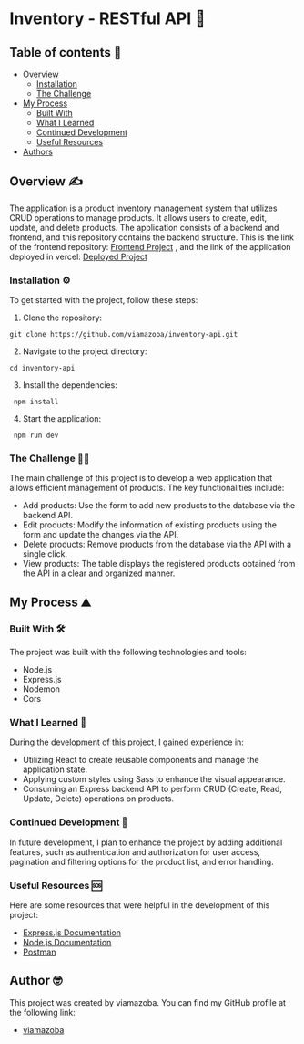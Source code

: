 # Inventory - RESTful API :rocket:

## Table of contents :page_facing_up:

- [Overview](#overview)
  - [Installation](#installation)
  - [The Challenge](#the-challenge)
- [My Process](#my-process)
  - [Built With](#built-with)
  - [What I Learned](#what-i-learned)
  - [Continued Development](#continued-development)
  - [Useful Resources](#useful-resources)
- [Authors](#author)

## Overview :writing_hand:

The application is a product inventory management system that utilizes CRUD operations to manage products. It allows users to create, edit, update, and delete products. The application consists of a backend and frontend, and this repository contains the backend structure.
This is the link of the frontend repository: [Frontend Project](https://github.com/erickfabiandev/CrudProject-React-Express) , and the link of the application deployed in vercel: [Deployed Project](https://crud-project-react-express.vercel.app/)

### Installation :gear:

To get started with the project, follow these steps:

1. Clone the repository:

```shell
git clone https://github.com/viamazoba/inventory-api.git
```

2. Navigate to the project directory:

```shell
cd inventory-api
```

3. Install the dependencies:

```shell
 npm install
```

4. Start the application:

```shell
 npm run dev
```

### The Challenge :weight_lifting_man:

The main challenge of this project is to develop a web application that allows efficient management of products. The key functionalities include:

- Add products: Use the form to add new products to the database via the backend API.
- Edit products: Modify the information of existing products using the form and update the changes via the API.
- Delete products: Remove products from the database via the API with a single click.
- View products: The table displays the registered products obtained from the API in a clear and organized manner.

## My Process :mountain:

### Built With :hammer_and_wrench:

The project was built with the following technologies and tools:

- Node.js
- Express.js
- Nodemon
- Cors

### What I Learned :microscope:

During the development of this project, I gained experience in:

- Utilizing React to create reusable components and manage the application state.
- Applying custom styles using Sass to enhance the visual appearance.
- Consuming an Express backend API to perform CRUD (Create, Read, Update, Delete) operations on products.

### Continued Development :briefcase:

In future development, I plan to enhance the project by adding additional features, such as authentication and authorization for user access, pagination and filtering options for the product list, and error handling.

### Useful Resources :sos:

Here are some resources that were helpful in the development of this project:

- [Express.js Documentation](https://expressjs.com/)
- [Node.js Documentation](https://nodejs.org/)
- [Postman](https://www.postman.com/)

## Author :nerd_face:

This project was created by viamazoba. You can find my GitHub profile at the following link:

- [viamazoba](https://github.com/viamazoba)

